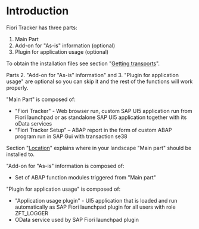 # Introduction

Fiori Tracker has three parts:
1. Main Part
2. Add-on for "As-is" information (optional)
3. Plugin for application usage (optional)

To obtain the installation files see section "[Getting transports](trans)".

Parts 2. "Add-on for "As-is" information" and 3. "Plugin for application usage" are optional so you can skip it and the rest of the functions will work properly.

"Main Part" is composed of:
-	"Fiori Tracker" - Web browser run, custom SAP UI5 application run from Fiori launchpad or as standalone SAP UI5 application together with its oData services
-	“Fiori Tracker Setup” – ABAP report in the form of custom ABAP program run in SAP Gui with transaction se38

Section "[Location](deployment/location.md)" explains where in your landscape "Main part" should be installed to.

"Add-on for "As-is" information is composed of:
-   Set of ABAP function modules triggered from "Main part" 

"Plugin for application usage" is composed of:
- "Application usage plugin" - UI5 application that is loaded and run automatically as SAP Fiori launchpad plugin for all users with role ZFT_LOGGER
- OData service used by SAP Fiori launchpad plugin